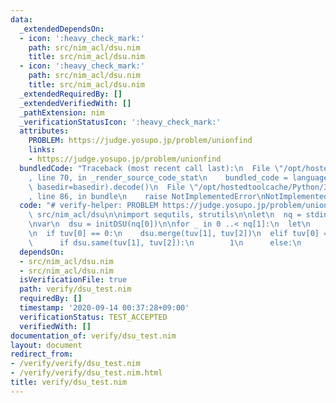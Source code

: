 ```yaml
---
data:
  _extendedDependsOn:
  - icon: ':heavy_check_mark:'
    path: src/nim_acl/dsu.nim
    title: src/nim_acl/dsu.nim
  - icon: ':heavy_check_mark:'
    path: src/nim_acl/dsu.nim
    title: src/nim_acl/dsu.nim
  _extendedRequiredBy: []
  _extendedVerifiedWith: []
  _pathExtension: nim
  _verificationStatusIcon: ':heavy_check_mark:'
  attributes:
    PROBLEM: https://judge.yosupo.jp/problem/unionfind
    links:
    - https://judge.yosupo.jp/problem/unionfind
  bundledCode: "Traceback (most recent call last):\n  File \"/opt/hostedtoolcache/Python/3.8.5/x64/lib/python3.8/site-packages/onlinejudge_verify/documentation/build.py\"\
    , line 70, in _render_source_code_stat\n    bundled_code = language.bundle(stat.path,\
    \ basedir=basedir).decode()\n  File \"/opt/hostedtoolcache/Python/3.8.5/x64/lib/python3.8/site-packages/onlinejudge_verify/languages/nim.py\"\
    , line 86, in bundle\n    raise NotImplementedError\nNotImplementedError\n"
  code: "# verify-helper: PROBLEM https://judge.yosupo.jp/problem/unionfind\n\ninclude\
    \ src/nim_acl/dsu\n\nimport sequtils, strutils\n\nlet\n  nq = stdin.readLine.split.map(parseInt)\n\
    \nvar\n  dsu = initDSU(nq[0])\n\nfor _ in 0 ..< nq[1]:\n  let\n    tuv = stdin.readLine.split.map(parseInt)\n\
    \n  if tuv[0] == 0:\n    dsu.merge(tuv[1], tuv[2])\n  elif tuv[0] == 1:\n    echo(\n\
    \      if dsu.same(tuv[1], tuv[2]):\n        1\n      else:\n        0\n    )\n"
  dependsOn:
  - src/nim_acl/dsu.nim
  - src/nim_acl/dsu.nim
  isVerificationFile: true
  path: verify/dsu_test.nim
  requiredBy: []
  timestamp: '2020-09-14 00:37:28+09:00'
  verificationStatus: TEST_ACCEPTED
  verifiedWith: []
documentation_of: verify/dsu_test.nim
layout: document
redirect_from:
- /verify/verify/dsu_test.nim
- /verify/verify/dsu_test.nim.html
title: verify/dsu_test.nim
---
```

